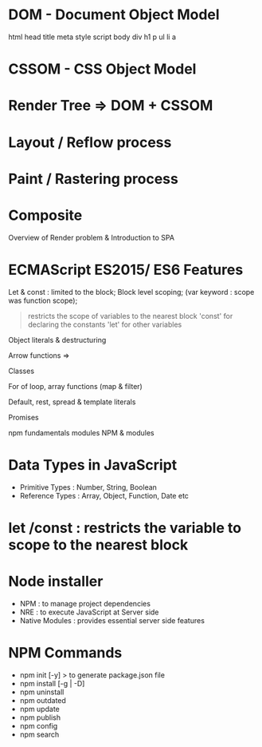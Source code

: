 # DOM - Document Object Model

html
head
title
meta
style
script
body
div
h1
p
ul
li
a

# CSSOM - CSS Object Model

# Render Tree => DOM + CSSOM

# Layout / Reflow process

# Paint / Rastering process

# Composite

Overview of Render problem & Introduction to SPA

# ECMAScript ES2015/ ES6 Features

Let & const : limited to the block; Block level scoping; (var keyword : scope was function scope);

> restricts the scope of variables to the nearest block
> 'const' for declaring the constants
> 'let' for other variables

Object literals & destructuring

Arrow functions =>

Classes

For of loop, array functions (map & filter)

Default, rest, spread & template literals

Promises

npm fundamentals
modules
NPM & modules

# Data Types in JavaScript

- Primitive Types : Number, String, Boolean
- Reference Types : Array, Object, Function, Date etc

# let /const : restricts the variable to scope to the nearest block

# Node installer

- NPM : to manage project dependencies
- NRE : to execute JavaScript at Server side
- Native Modules : provides essential server side features

# NPM Commands

- npm init [-y] > to generate package.json file
- npm install <package-name> [-g | -D]
- npm uninstall <package-name>
- npm outdated
- npm update
- npm publish
- npm config
- npm search
